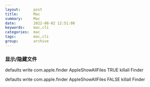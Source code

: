 ```yaml
---
layout:      post
title:       Mac
summary:     Mac
date:        2022-08-02 12:51:00
keywords:    mac,cli
categories:  mac
tags:        mac,cli
group:       archive
---
```


### 显示/隐藏文件

defaults write com.apple.finder AppleShowAllFiles TRUE
killall Finder

defaults write com.apple.finder AppleShowAllFiles FALSE
killall Finder
